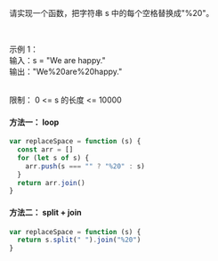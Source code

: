 请实现一个函数，把字符串 s 中的每个空格替换成"%20"。

 

示例 1：  
    输入：s = "We are happy."  
    输出："We%20are%20happy."  
 

限制： 0 <= s 的长度 <= 10000

#### 方法一： loop

```javascript
var replaceSpace = function (s) {
  const arr = []
  for (let s of s) {
    arr.push(s === "" ? "%20" : s)
  }
  return arr.join()
}
```

#### 方法二： split + join

```javascript
var replaceSpace = function (s) {
  return s.split(" ").join("%20")
}
```
